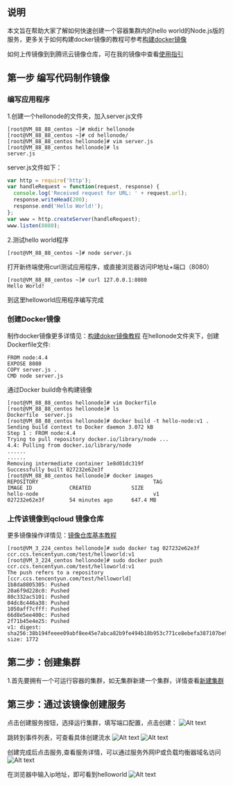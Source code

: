 ## 说明
本文旨在帮助大家了解如何快速创建一个容器集群内的hello world的Node.js版的服务，更多关于如何构建docker镜像的教程可参考[构建docker镜像](https://www.qcloud.com/document/product/457/7208)

如何上传镜像到到腾讯云镜像仓库，可在我的镜像中查看[使用指引](https://www.qcloud.com/document/product/457/6781#.E6.8E.A8.E9.80.81.E9.95.9C.E5.83.8F.E5.88.B0.E9.95.9C.E5.83.8F.E4.BB.93.E5.BA.93)

## 第一步 编写代码制作镜像
### 编写应用程序
1.创建一个hellonode的文件夹，加入server.js文件
```shell
[root@VM_88_88_centos ~]# mkdir hellonode
[root@VM_88_88_centos ~]# cd hellonode/
[root@VM_88_88_centos hellonode]# vim server.js
[root@VM_88_88_centos hellonode]# ls
server.js
```

server.js文件如下：
```js
var http = require('http');
var handleRequest = function(request, response) {
  console.log('Received request for URL: ' + request.url);
  response.writeHead(200);
  response.end('Hello World!');
};
var www = http.createServer(handleRequest);
www.listen(8080);
```
2.测试hello world程序
```shell
[root@VM_88_88_centos ~]# node server.js
```

打开新终端使用curl测试应用程序，或直接浏览器访问IP地址+端口（8080）
```shell
[root@VM_88_88_centos ~]# curl 127.0.0.1:8080
Hello World!
```

到这里helloworld应用程序编写完成

### 创建Docker镜像
制作docker镜像更多详情见：[构建doker镜像教程](https://www.qcloud.com/document/product/457/7208)
在hellonode文件夹下，创建Dockerfile文件:
```shell
FROM node:4.4
EXPOSE 8080
COPY server.js .
CMD node server.js
```
通过Docker build命令构建镜像
```shell
[root@VM_88_88_centos hellonode]# vim Dockerfile 
[root@VM_88_88_centos hellonode]# ls
Dockerfile  server.js
[root@VM_88_88_centos hellonode]# docker build -t hello-node:v1 .
Sending build context to Docker daemon 3.072 kB
Step 1 : FROM node:4.4
Trying to pull repository docker.io/library/node ... 
4.4: Pulling from docker.io/library/node
......
......
Removing intermediate container 1e8d01dc319f
Successfully built 027232e62e3f
[root@VM_88_88_centos hellonode]# docker images 
REPOSITORY                                     TAG                 IMAGE ID            CREATED             SIZE
hello-node                                     v1                  027232e62e3f        54 minutes ago      647.4 MB

```

### 上传该镜像到qcloud 镜像仓库
更多镜像操作详情见：[镜像仓库基本教程](https://www.qcloud.com/document/product/457/6781)
```shell
[root@VM_3_224_centos hellonode]# sudo docker tag 027232e62e3f ccr.ccs.tencentyun.com/test/helloworld:v1
[root@VM_3_224_centos hellonode]# sudo docker push ccr.ccs.tencentyun.com/test/helloworld:v1
The push refers to a repository [ccr.ccs.tencentyun.com/test/helloworld]
1b8da8805305: Pushed 
20a6f9d228c0: Pushed 
80c332ac5101: Pushed 
04dc8c446a38: Pushed 
1050aff7cfff: Pushed 
66d8e5ee400c: Pushed 
2f71b45e4e25: Pushed 
v1: digest: sha256:38b194feeee09abf8ee45e7abca82b9fe494b18b953c771ce8ebefa387107be9 size: 1772
```

## 第二步：创建集群
1.首先要拥有一个可运行容器的集群，如无集群新建一个集群，详情查看[新建集群](https://www.qcloud.com/document/product/457/6779#.E5.88.9B.E5.BB.BA.E9.9B.86.E7.BE.A4)

## 第三步：通过该镜像创建服务
点击创建服务按钮，选择运行集群，填写端口配置，点击创建：
![Alt text](https://mc.qcloudimg.com/static/img/2d2e8b7062efaf5885a079e2e25d40fb/Image+030.png)

跳转到事件列表，可查看具体创建流水
![Alt text](https://mc.qcloudimg.com/static/img/4ba5db220592bce5d2d9a1f21459035c/Image+031.png)
![Alt text](https://mc.qcloudimg.com/static/img/ba8e9db37cf6b65177c1945b4e65fb99/Image+032.png)

创建完成后点击服务,查看服务详情，可以通过服务外网IP或负载均衡器域名访问
![Alt text](https://mc.qcloudimg.com/static/img/8902f525a85fc73f4427ecba2ccf1d30/Image+033.png)

在浏览器中输入ip地址，即可看到helloworld
![Alt text](https://mc.qcloudimg.com/static/img/1342aa5ff1575e683ef2ed813b872721/Image+034.png)
